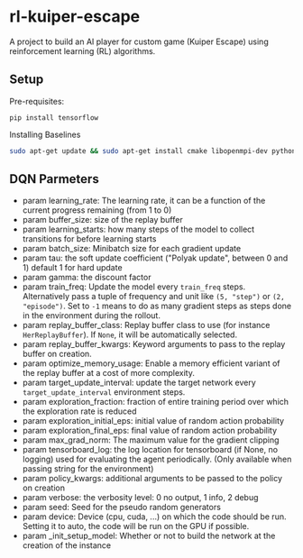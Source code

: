 # rl-kuiper-escape
A project to  build an AI player for custom game (Kuiper Escape) using reinforcement learning (RL) algorithms.

## Setup


Pre-requisites:
```
pip install tensorflow
```

Installing Baselines
```bash
sudo apt-get update && sudo apt-get install cmake libopenmpi-dev python3-dev zlib1g-dev
```


## DQN Parmeters

 * param learning_rate: The learning rate, it can be a function of the current progress remaining (from 1 to 0)
 * param buffer_size: size of the replay buffer
 * param learning_starts: how many steps of the model to collect transitions for before learning starts
 * param batch_size: Minibatch size for each gradient update
 * param tau: the soft update coefficient ("Polyak update", between 0 and 1) default 1 for hard update
 * param gamma: the discount factor
 * param train_freq: Update the model every ``train_freq`` steps. Alternatively pass a tuple of frequency and unit like ``(5, "step")`` or ``(2, "episode")``. Set to ``-1`` means to do as many gradient steps as steps done in the environment during the rollout.
 * param replay_buffer_class: Replay buffer class to use (for instance ``HerReplayBuffer``). If ``None``, it will be automatically selected.
 * param replay_buffer_kwargs: Keyword arguments to pass to the replay buffer on creation.
 * param optimize_memory_usage: Enable a memory efficient variant of the replay buffer at a cost of more complexity.
 * param target_update_interval: update the target network every ``target_update_interval`` environment steps.
 * param exploration_fraction: fraction of entire training period over which the exploration rate is reduced
 * param exploration_initial_eps: initial value of random action probability
 * param exploration_final_eps: final value of random action probability
 * param max_grad_norm: The maximum value for the gradient clipping
 * param tensorboard_log: the log location for tensorboard (if None, no logging) used for evaluating the agent periodically. (Only available when passing string for the environment)
 * param policy_kwargs: additional arguments to be passed to the policy on creation
 * param verbose: the verbosity level: 0 no output, 1 info, 2 debug
 * param seed: Seed for the pseudo random generators
 * param device: Device (cpu, cuda, ...) on which the code should be run. Setting it to auto, the code will be run on the GPU if possible.
 * param _init_setup_model: Whether or not to build the network at the creation of the instance